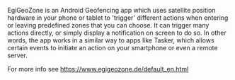 EgiGeoZone is an Android Geofencing app which uses satellite position hardware in your phone or tablet to 'trigger' different actions when entering or leaving predefined zones that you can choose. It can trigger many actions directly, or simply display a notification on screen to do so. In other words, the app works in a similar way to apps like Tasker, which allows certain events to initiate an action on your smartphone or even a remote server. 

For more info see https://www.egigeozone.de/default_en.html 